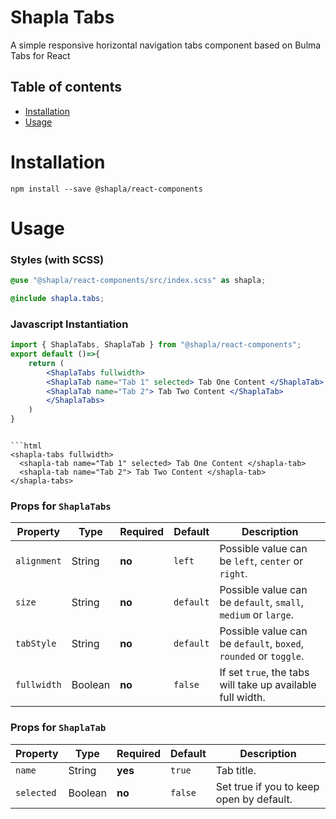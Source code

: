 # Shapla Tabs

A simple responsive horizontal navigation tabs component based on Bulma Tabs for React

## Table of contents

- [Installation](#installation)
- [Usage](#usage)

# Installation

```
npm install --save @shapla/react-components
```

# Usage

### Styles (with SCSS)

```scss
@use "@shapla/react-components/src/index.scss" as shapla;

@include shapla.tabs;
```

### Javascript Instantiation

```jsx
import { ShaplaTabs, ShaplaTab } from "@shapla/react-components";
export default ()=>{
    return (
        <ShaplaTabs fullwidth>
        <ShaplaTab name="Tab 1" selected> Tab One Content </ShaplaTab>
        <ShaplaTab name="Tab 2"> Tab Two Content </ShaplaTab>
        </ShaplaTabs>
    )
}
```
```

```html
<shapla-tabs fullwidth>
  <shapla-tab name="Tab 1" selected> Tab One Content </shapla-tab>
  <shapla-tab name="Tab 2"> Tab Two Content </shapla-tab>
</shapla-tabs>
```

### Props for `ShaplaTabs`

| Property    | Type    | Required | Default   | Description                                                      |
| ----------- | ------- | -------- | --------- | ---------------------------------------------------------------- |
| `alignment` | String  | **no**   | `left`    | Possible value can be `left`, `center` or `right`.               |
| `size`      | String  | **no**   | `default` | Possible value can be `default`, `small`, `medium` or `large`.   |
| `tabStyle`  | String  | **no**   | `default` | Possible value can be `default`, `boxed`, `rounded` or `toggle`. |
| `fullwidth` | Boolean | **no**   | `false`   | If set `true`, the tabs will take up available full width.       |

### Props for `ShaplaTab`

| Property   | Type    | Required | Default | Description                              |
| ---------- | ------- | -------- | ------- | ---------------------------------------- |
| `name`     | String  | **yes**  | `true`  | Tab title.                               |
| `selected` | Boolean | **no**   | `false` | Set true if you to keep open by default. |
